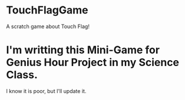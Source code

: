 # TouchFlagGame
A scratch game about Touch Flag!
# I'm writting this Mini-Game for Genius Hour Project in my Science Class.
I know it is poor, but I'll update it.
